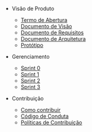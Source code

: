 - Visão de Produto
  - [Termo de Abertura](Docs/termo_de_abertura.md)
  - [Documento de Visão](Docs/Documento_de_visao.md)
  - [Documento de Requisitos](Docs/Documento_de_requisitos.md)
  - [Documento de Arquitetura](Docs/Documento_de_arquitetura.md)
  - [Protótipo](Docs/Prototipo._de_baixa_fidelidade.md)

- Gerenciamento
  - [Sprint 0](#)
  - [Sprint 1](Sprints/Sprint%201/Sprint1.md)
  - [Sprint 2](Sprints/Sprint%202/Sprint2.md)
  - [Sprint 3](Sprints/Sprint%203/Sprint3.md)

- Contribuição
  - [Como contribuir](Docs/Como_contribuir.md)
  - [Código de Conduta](Docs/Codigo_de_Conduta.md)
  - [Políticas de Contribuição](#)

